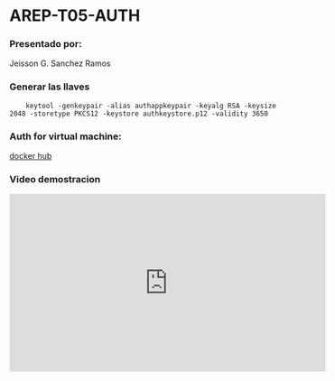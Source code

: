 # AREP-T05-AUTH

### Presentado por:

Jeisson G. Sanchez Ramos

### Generar las llaves

~~~
    keytool -genkeypair -alias authappkeypair -keyalg RSA -keysize 2048 -storetype PKCS12 -keystore authkeystore.p12 -validity 3650
~~~


### Auth for virtual machine:

[docker hub](https://hub.docker.com/r/jsanchez0/arep-t05-auth)


### Video demostracion

<iframe width="560" height="315" src="https://www.youtube.com/embed/qX56WPXhYTA" frameborder="0" allow="accelerometer; autoplay; clipboard-write; encrypted-media; gyroscope; picture-in-picture" allowfullscreen></iframe>
